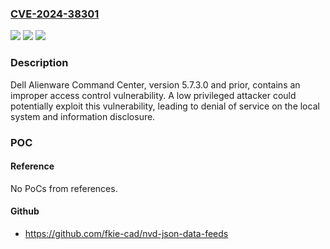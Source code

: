 ### [CVE-2024-38301](https://cve.mitre.org/cgi-bin/cvename.cgi?name=CVE-2024-38301)
![](https://img.shields.io/static/v1?label=Product&message=Alienware%20Command%20Center%20(AWCC)&color=blue)
![](https://img.shields.io/static/v1?label=Version&message=N%2FA%3C%205.8.2.0%20&color=brighgreen)
![](https://img.shields.io/static/v1?label=Vulnerability&message=CWE-1107%3A%20Insufficient%20Isolation%20of%20Symbolic%20Constant%20Definitions&color=brighgreen)

### Description

Dell Alienware Command Center, version 5.7.3.0 and prior, contains an improper access control vulnerability. A low privileged attacker could potentially exploit this vulnerability, leading to denial of service on the local system and information disclosure.

### POC

#### Reference
No PoCs from references.

#### Github
- https://github.com/fkie-cad/nvd-json-data-feeds

